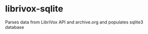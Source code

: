 librivox-sqlite
===============

Parses data from LibriVox API and archive.org and populates sqlite3 database
